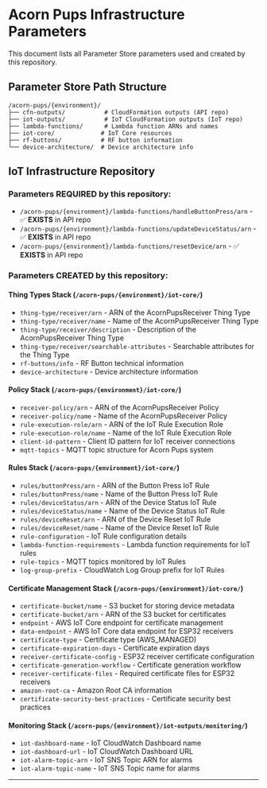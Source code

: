 # Acorn Pups Infrastructure Parameters

This document lists all Parameter Store parameters used and created by this repository.

## Parameter Store Path Structure

```
/acorn-pups/{environment}/
├── cfn-outputs/           # CloudFormation outputs (API repo)
├── iot-outputs/           # IoT CloudFormation outputs (IoT repo)
├── lambda-functions/      # Lambda function ARNs and names
├── iot-core/             # IoT Core resources
├── rf-buttons/           # RF button information
└── device-architecture/  # Device architecture info
```


## IoT Infrastructure Repository

### Parameters **REQUIRED** by this repository:
- `/acorn-pups/{environment}/lambda-functions/handleButtonPress/arn` - ✅ **EXISTS** in API repo
- `/acorn-pups/{environment}/lambda-functions/updateDeviceStatus/arn` - ✅ **EXISTS** in API repo
- `/acorn-pups/{environment}/lambda-functions/resetDevice/arn` - ✅ **EXISTS** in API repo

### Parameters **CREATED** by this repository:

#### Thing Types Stack (`/acorn-pups/{environment}/iot-core/`)
- `thing-type/receiver/arn` - ARN of the AcornPupsReceiver Thing Type
- `thing-type/receiver/name` - Name of the AcornPupsReceiver Thing Type
- `thing-type/receiver/description` - Description of the AcornPupsReceiver Thing Type
- `thing-type/receiver/searchable-attributes` - Searchable attributes for the Thing Type
- `rf-buttons/info` - RF Button technical information
- `device-architecture` - Device architecture information

#### Policy Stack (`/acorn-pups/{environment}/iot-core/`)
- `receiver-policy/arn` - ARN of the AcornPupsReceiver Policy
- `receiver-policy/name` - Name of the AcornPupsReceiver Policy
- `rule-execution-role/arn` - ARN of the IoT Rule Execution Role
- `rule-execution-role/name` - Name of the IoT Rule Execution Role
- `client-id-pattern` - Client ID pattern for IoT receiver connections
- `mqtt-topics` - MQTT topic structure for Acorn Pups system

#### Rules Stack (`/acorn-pups/{environment}/iot-core/`)
- `rules/buttonPress/arn` - ARN of the Button Press IoT Rule
- `rules/buttonPress/name` - Name of the Button Press IoT Rule
- `rules/deviceStatus/arn` - ARN of the Device Status IoT Rule
- `rules/deviceStatus/name` - Name of the Device Status IoT Rule
- `rules/deviceReset/arn` - ARN of the Device Reset IoT Rule
- `rules/deviceReset/name` - Name of the Device Reset IoT Rule
- `rule-configuration` - IoT Rule configuration details
- `lambda-function-requirements` - Lambda function requirements for IoT rules
- `rule-topics` - MQTT topics monitored by IoT Rules
- `log-group-prefix` - CloudWatch Log Group prefix for IoT Rules

#### Certificate Management Stack (`/acorn-pups/{environment}/iot-core/`)
- `certificate-bucket/name` - S3 bucket for storing device metadata
- `certificate-bucket/arn` - ARN of the S3 bucket for certificates
- `endpoint` - AWS IoT Core endpoint for certificate management
- `data-endpoint` - AWS IoT Core data endpoint for ESP32 receivers
- `certificate-type` - Certificate type (AWS_MANAGED)
- `certificate-expiration-days` - Certificate expiration days
- `receiver-certificate-config` - ESP32 receiver certificate configuration
- `certificate-generation-workflow` - Certificate generation workflow
- `receiver-certificate-files` - Required certificate files for ESP32 receivers
- `amazon-root-ca` - Amazon Root CA information
- `certificate-security-best-practices` - Certificate security best practices

#### Monitoring Stack (`/acorn-pups/{environment}/iot-outputs/monitoring/`)
- `iot-dashboard-name` - IoT CloudWatch Dashboard name
- `iot-dashboard-url` - IoT CloudWatch Dashboard URL
- `iot-alarm-topic-arn` - IoT SNS Topic ARN for alarms
- `iot-alarm-topic-name` - IoT SNS Topic name for alarms

---